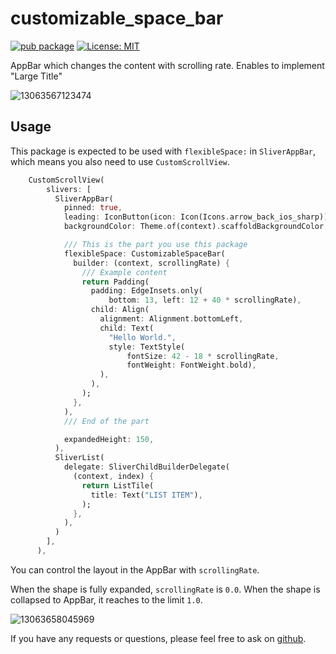 # customizable_space_bar


[![pub package](https://img.shields.io/pub/v/customizable_space_bar.svg)](https://pub.dev/packages/customizable_space_bar)
<a href="https://opensource.org/licenses/MIT"><img src="https://img.shields.io/badge/license-MIT-purple.svg" alt="License: MIT"></a>

AppBar which changes the content with scrolling rate. Enables to implement "Large Title"

![13063567123474](https://user-images.githubusercontent.com/43510799/99781850-b98d5e00-2b5b-11eb-8233-e36e3197d9af.gif)

## Usage

This package is expected to be used with `flexibleSpace:` in `SliverAppBar`, which means you also need to use `CustomScrollView`.

```dart
    CustomScrollView(
        slivers: [
          SliverAppBar(
            pinned: true,
            leading: IconButton(icon: Icon(Icons.arrow_back_ios_sharp)),
            backgroundColor: Theme.of(context).scaffoldBackgroundColor,

            /// This is the part you use this package
            flexibleSpace: CustomizableSpaceBar(
              builder: (context, scrollingRate) {
                /// Example content
                return Padding(
                  padding: EdgeInsets.only(
                      bottom: 13, left: 12 + 40 * scrollingRate),
                  child: Align(
                    alignment: Alignment.bottomLeft,
                    child: Text(
                      "Hello World.",
                      style: TextStyle(
                          fontSize: 42 - 18 * scrollingRate,
                          fontWeight: FontWeight.bold),
                    ),
                  ),
                );
              },
            ),
            /// End of the part

            expandedHeight: 150,
          ),
          SliverList(
            delegate: SliverChildBuilderDelegate(
              (context, index) {
                return ListTile(
                  title: Text("LIST ITEM"),
                );
              },
            ),
          )
        ],
      ),

```

You can control the layout in the AppBar with `scrollingRate`.

When the shape is fully expanded, `scrollingRate` is `0.0`. When the shape is collapsed to AppBar, it reaches to the limit `1.0`.

![13063658045969](https://user-images.githubusercontent.com/43510799/99783456-ca3ed380-2b5d-11eb-9158-c24f1676efcf.gif)

If you have any requests or questions, please feel free to ask on [github](https://github.com/santa112358/customizable_space_bar/issues).



